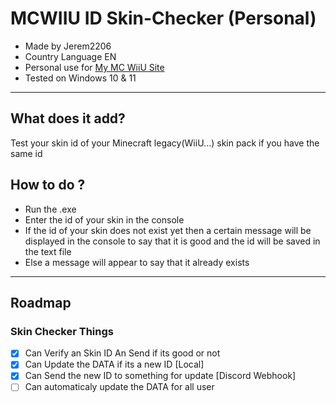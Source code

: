 # MCWIIU ID Skin-Checker (Personal)
- Made by Jerem2206
- Country Language EN
- Personal use for [My MC WiiU Site](https://github.com/jeremy2206/MC-WiiU-Mod-Site)
- Tested on Windows 10 & 11
---
## What does it add? 
Test your skin id of your Minecraft legacy(WiiU...) skin pack if you have the same id

## How to do ?
- Run the .exe
- Enter the id of your skin in the console
- If the id of your skin does not exist yet then a certain message will be displayed in the console to say that it is good and the id will be saved in the text file
- Else a message will appear to say that it already exists
---

## Roadmap

### Skin Checker Things
- [x] Can Verify an Skin ID An Send if its good or not
- [x] Can Update the DATA if its a new ID [Local]
- [x] Can Send the new ID to something for update [Discord Webhook] 
- [ ] Can automaticaly update the DATA for all user 
